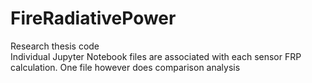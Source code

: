 # FireRadiativePower
Research thesis code <br>
Individual Jupyter Notebook files are associated with each sensor FRP calculation. One file however does comparison analysis
